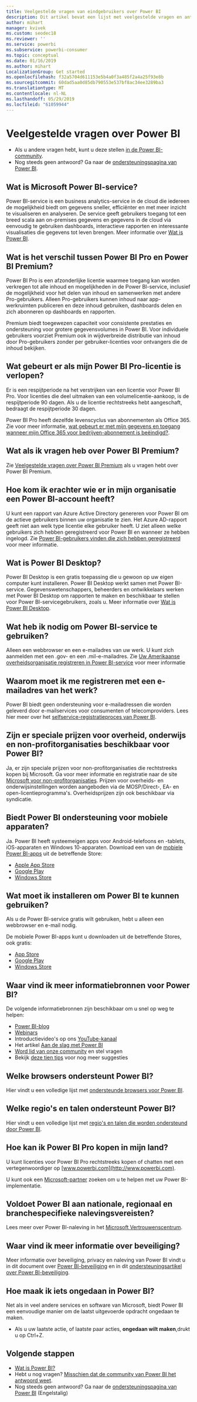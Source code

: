 ```yaml
---
title: Veelgestelde vragen van eindgebruikers over Power BI
description: Dit artikel bevat een lijst met veelgestelde vragen en antwoorden over de Power BI-service en de mobiele Power BI-apps.
author: mihart
manager: kvivek
ms.custom: seodec18
ms.reviewer: ''
ms.service: powerbi
ms.subservice: powerbi-consumer
ms.topic: conceptual
ms.date: 01/16/2019
ms.author: mihart
LocalizationGroup: Get started
ms.openlocfilehash: f32a5704d611153e5b4a0f3a485f2a4a25f93e8b
ms.sourcegitcommit: 60dad5aa0d85db790553e537bf8ac34ee3289ba3
ms.translationtype: MT
ms.contentlocale: nl-NL
ms.lasthandoff: 05/29/2019
ms.locfileid: "61059944"
---
```

# <a name="frequently-asked-questions-about-power-bi"></a>Veelgestelde vragen over Power BI
* Als u andere vragen hebt, kunt u deze stellen [in de Power BI-community](http://community.powerbi.com/).
* Nog steeds geen antwoord? Ga naar de [ondersteuningspagina van Power BI](https://powerbi.microsoft.com/support/).

## <a name="what-is-microsoft-power-bi-service"></a>Wat is Microsoft Power BI-service?
Power BI-service is een business analytics-service in de cloud die iedereen de mogelijkheid biedt om gegevens sneller, efficiënter en met meer inzicht te visualiseren en analyseren. De service geeft gebruikers toegang tot een breed scala aan on-premises gegevens en gegevens in de cloud via eenvoudig te gebruiken dashboards, interactieve rapporten en interessante visualisaties die gegevens tot leven brengen. Meer informatie over [Wat is Power BI](../power-bi-overview.md).

## <a name="whats-the-difference-between-power-bi-pro-and-power-bi-premium"></a>Wat is het verschil tussen Power BI Pro en Power BI Premium?
Power BI Pro is een afzonderlijke licentie waarmee toegang kan worden verkregen tot alle inhoud en mogelijkheden in de Power BI-service, inclusief de mogelijkheid voor het delen van inhoud en samenwerken met andere Pro-gebruikers. Alleen Pro-gebruikers kunnen inhoud naar app-werkruimten publiceren en deze inhoud gebruiken, dashboards delen en zich abonneren op dashboards en rapporten. 

Premium biedt toegewezen capaciteit voor consistente prestaties en ondersteuning voor grotere gegevensvolumes in Power BI. Voor individuele gebruikers voorziet Premium ook in wijdverbreide distributie van inhoud door Pro-gebruikers zonder per gebruiker-licenties voor ontvangers die de inhoud bekijken.

## <a name="what-happens-if-my-power-bi-pro-license-expires"></a>Wat gebeurt er als mijn Power BI Pro-licentie is verlopen?
Er is een respijtperiode na het verstrijken van een licentie voor Power BI Pro. Voor licenties die deel uitmaken van een volumelicentie-aankoop, is de respijtperiode 90 dagen. Als u de licentie rechtstreeks hebt aangeschaft, bedraagt ​​de respijtperiode 30 dagen.

Power BI Pro heeft dezelfde levenscyclus van abonnementen als Office 365. Zie voor meer informatie, [wat gebeurt er met mijn gegevens en toegang wanneer mijn Office 365 voor bedrijven-abonnement is beëindigd?](https://support.office.com/article/What-happens-to-my-data-and-access-when-my-Office-365-for-business-subscription-ends-4436582f-211a-45ec-b72e-33647f97d8a3).

## <a name="what-if-i-have-questions-about-power-bi-premium"></a>Wat als ik vragen heb over Power BI Premium?
Zie [Veelgestelde vragen over Power BI Premium](../service-premium-faq.md) als u vragen hebt over Power BI Premium.

## <a name="how-do-i-find-out-who-in-my-organization-has-a-power-bi-account"></a>Hoe kom ik erachter wie er in mijn organisatie een Power BI-account heeft?
U kunt een rapport van Azure Active Directory genereren voor Power BI om de actieve gebruikers binnen uw organisatie te zien. Het Azure AD-rapport geeft niet aan welk type licentie elke gebruiker heeft. U ziet alleen welke gebruikers zich hebben geregistreerd voor Power BI en wanneer ze hebben ingelogd. Zie [Power BI-gebruikers vinden die zich hebben geregistreerd](../service-admin-access-usage.md) voor meer informatie.

## <a name="what-is-power-bi-desktop"></a>Wat is Power BI Desktop?
Power BI Desktop is een gratis toepassing die u gewoon op uw eigen computer kunt installeren. Power BI Desktop werkt samen met Power BI-service.  Gegevenswetenschappers, beheerders en ontwikkelaars werken met Power BI Desktop om rapporten te maken en beschikbaar te stellen voor Power BI-servicegebruikers, zoals u. Meer informatie over [Wat is Power BI Desktop](../desktop-what-is-desktop.md).

## <a name="what-do-i-need-to-use-power-bi-service"></a>Wat heb ik nodig om Power BI-service te gebruiken?
Alleen een webbrowser en een e-mailadres van uw werk. U kunt zich aanmelden met een .gov- en een .mil-e-mailadres. Zie [Uw Amerikaanse overheidsorganisatie registreren in Power BI-service](../service-govus-signup.md) voor meer informatie 

## <a name="why-do-i-have-to-sign-up-with-my-work-email"></a>Waarom moet ik me registreren met een e-mailadres van het werk?
Power BI biedt geen ondersteuning voor e-mailadressen die worden geleverd door e-mailservices voor consumenten of telecomproviders. Lees hier meer over het [selfservice-registratieproces van Power BI](../service-self-service-signup-for-power-bi.md).

## <a name="is-government-academic-and-nonprofit-pricing-available-for-power-bi"></a>Zijn er speciale prijzen voor overheid, onderwijs en non-profitorganisaties beschikbaar voor Power BI?
Ja, er zijn speciale prijzen voor non-profitorganisaties die rechtstreeks kopen bij Microsoft. Ga voor meer informatie en registratie naar de site [Microsoft voor non-profitorganisaties](https://www.microsoft.com/nonprofits/power-bi). Prijzen voor overheids- en onderwijsinstellingen worden aangeboden via de MOSP/Direct-, EA- en open-licentieprogramma's. Overheidsprijzen zijn ook beschikbaar via syndicatie. 

## <a name="does-power-bi-support-mobile-devices"></a>Biedt Power BI ondersteuning voor mobiele apparaten?
Ja. Power BI heeft systeemeigen apps voor Android-telefoons en -tablets, iOS-apparaten en Windows 10-apparaten. Download een van de [mobiele Power BI-apps](https://powerbi.microsoft.com/mobile) uit de betreffende Store:  

* [Apple App Store](http://go.microsoft.com/fwlink/?LinkId=526218)
* [Google Play](http://go.microsoft.com/fwlink/?LinkID=544867&clcid=0x409)
* [Windows Store](http://go.microsoft.com/fwlink/?LinkId=526478)



## <a name="what-do-i-need-to-install-in-order-to-use-power-bi"></a>Wat moet ik installeren om Power BI te kunnen gebruiken?
Als u de Power BI-service gratis wilt gebruiken, hebt u alleen een webbrowser en e-mail nodig.

De mobiele Power BI-apps kunt u downloaden uit de betreffende Stores, ook gratis:

* [App Store](http://go.microsoft.com/fwlink/?LinkId=526218)
* [Google Play](http://go.microsoft.com/fwlink/?LinkID=544867&clcid=0x409)
* [Windows Store](http://go.microsoft.com/fwlink/?LinkId=526478)

## <a name="where-do-i-get-started-with-power-bi"></a>Waar vind ik meer informatiebronnen voor Power BI?
De volgende informatiebronnen zijn beschikbaar om u snel op weg te helpen:

* [Power BI-blog](http://blogs.msdn.com/b/powerbi/)
* [Webinars](../webinars.md)
* Introductievideo's op ons [YouTube-kanaal](https://www.youtube.com/user/mspowerbi)
* Het artikel [Aan de slag met Power BI](../service-get-started.md)
* [Word lid van onze community](https://community.powerbi.com/) en stel vragen
* Bekijk [deze tien tips](../service-tips-for-finding-help.md) voor nog meer suggesties

## <a name="what-browsers-does-power-bi-support"></a>Welke browsers ondersteunt Power BI?
Hier vindt u een volledige lijst met [ondersteunde browsers voor Power BI](../service-browser-support.md).

## <a name="what-regions-and-languages-does-power-bi-support"></a>Welke regio's en talen ondersteunt Power BI?
Hier vindt u een volledige lijst met [regio's en talen die worden ondersteund door Power BI](../supported-languages-countries-regions.md).

## <a name="how-can-i-buy-power-bi-pro-in-my-country"></a>Hoe kan ik Power BI Pro kopen in mijn land?
U kunt licenties voor Power BI Pro rechtstreeks kopen of chatten met een vertegenwoordiger op [www.powerbi.com](http://www.powerbi.com).

U kunt ook een [Microsoft-partner](https://partner.microsoft.com/) zoeken om u te helpen met uw Power BI-implementatie.

## <a name="does-power-bi-meet-national-regional-and-industry-specific-compliance-requirements"></a>Voldoet Power BI aan nationale, regionaal en branchespecifieke nalevingsvereisten?
Lees meer over Power BI-naleving in het [Microsoft Vertrouwenscentrum](http://go.microsoft.com/fwlink/?LinkId=785324).

## <a name="where-can-i-learn-more-about-security"></a>Waar vind ik meer informatie over beveiliging?
Meer informatie over beveiliging, privacy en naleving van Power BI vindt u in dit document over [Power BI-beveiliging](http://go.microsoft.com/fwlink/?LinkId=829185) en in dit [ondersteuningsartikel over Power BI-beveiliging](../service-admin-power-bi-security.md).

## <a name="how-do-i-undo-in-power-bi"></a>Hoe maak ik iets ongedaan in Power BI?
Net als in veel andere services en software van Microsoft, biedt Power BI een eenvoudige manier om de laatst uitgevoerde opdracht ongedaan te maken. 

* Als u uw laatste actie, of laatste paar acties, **ongedaan wilt maken**,drukt u op Ctrl+Z.

## <a name="next-steps"></a>Volgende stappen
* [Wat is Power BI?](../power-bi-overview.md)
* Hebt u nog vragen? [Misschien dat de community van Power BI het antwoord weet](http://community.powerbi.com/).
* Nog steeds geen antwoord? Ga naar de [ondersteuningspagina van Power BI](https://powerbi.microsoft.com/support/) (Engelstalig)

